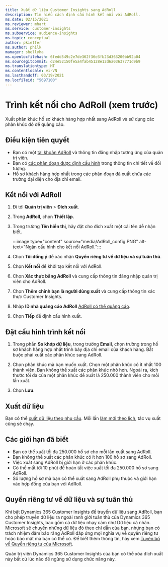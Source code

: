 ```yaml
---
title: Xuất dữ liệu Customer Insights sang AdRoll
description: Tìm hiểu cách định cấu hình kết nối với AdRoll.
ms.date: 02/15/2021
ms.reviewer: mhart
ms.service: customer-insights
ms.subservice: audience-insights
ms.topic: conceptual
author: pkieffer
ms.author: philk
manager: shellyha
ms.openlocfilehash: 6fedd549c2e7de362f36e3fb23d363200bb92a04
ms.sourcegitcommit: d24e52150fe5a4fab45128e12d6a03637771d9b9
ms.translationtype: HT
ms.contentlocale: vi-VN
ms.lasthandoff: 03/19/2021
ms.locfileid: "5697100"
---
```

# <a name="connector-for-adroll-preview"></a>Trình kết nối cho AdRoll (xem trước)

Xuất phân khúc hồ sơ khách hàng hợp nhất sang AdRoll và sử dụng các phân khúc đó để quảng cáo. 

## <a name="prerequisites"></a>Điều kiện tiên quyết

-   Bạn có một [tài khoản AdRoll](https://www.adroll.com/) và thông tin đăng nhập tương ứng của quản trị viên.
-   Bạn có [các phân đoạn được định cấu hình](segments.md) trong thông tin chi tiết về đối tượng.
-   Hồ sơ khách hàng hợp nhất trong các phân đoạn đã xuất chứa các trường đại diện cho địa chỉ email.

## <a name="connect-to-adroll"></a>Kết nối với AdRoll

1. Đi tới **Quản trị viên** > **Đích xuất**.

1. Trong **AdRoll**, chọn **Thiết lập**.

1. Trong trường **Tên hiển thị**, hãy đặt cho đích xuất một cái tên dễ nhận biết.

   :::image type="content" source="media/AdRoll_config.PNG" alt-text="Ngăn cấu hình cho kết nối AdRoll.":::

1. Chọn **Tôi đồng ý** để xác nhận **Quyền riêng tư về dữ liệu và sự tuân thủ**.

1. Chọn **Kết nối** để khởi tạo kết nối với AdRoll.

1. Chọn **Xác thực bằng AdRoll** và cung cấp thông tin đăng nhập quản trị viên cho AdRoll. 

1. Chọn **Thêm chính bạn là người dùng xuất** và cung cấp thông tin xác thực Customer Insights.

1. Nhập **ID nhà quảng cáo AdRoll** [AdRoll có thể quảng cáo](https://help.adroll.com/hc/en-us/articles/212011838-Advertiser-Profiles).

1. Chọn **Tiếp** để định cấu hình xuất.

## <a name="configure-the-connector"></a>Đặt cấu hình trình kết nối

1. Trong phần **So khớp dữ liệu**, trong trường **Email**, chọn trường trong hồ sơ khách hàng hợp nhất trình bày địa chỉ email của khách hàng. Bắt buộc phải xuất các phân khúc sang AdRoll.

1. Chọn phân khúc mà bạn muốn xuất. Chọn một phân khúc có ít nhất 100 thành viên. Bạn không thể xuất các phân khúc nhỏ hơn. Ngoài ra, kích thước tối đa của một phân khúc để xuất là 250.000 thành viên cho mỗi lần xuất. 

1. Chọn **Lưu**.

## <a name="export-the-data"></a>Xuất dữ liệu

Bạn có thể [xuất dữ liệu theo nhu cầu](export-destinations.md). Mỗi lần [làm mới theo lịch](system.md#schedule-tab), tác vụ xuất cũng sẽ chạy.

## <a name="known-limitations"></a>Các giới hạn đã biết

- Bạn có thể xuất tối đa 250.000 hồ sơ cho mỗi lần xuất sang AdRoll.
- Bạn không thể xuất các phân khúc có ít hơn 100 hồ sơ sang AdRoll. 
- Việc xuất sang AdRoll bị giới hạn ở các phân khúc.
- Có thể mất tới 10 phút để hoàn tất việc xuất tối đa 250.000 hồ sơ sang AdRoll. 
- Số lượng hồ sơ mà bạn có thể xuất sang AdRoll phụ thuộc và giới hạn vào hợp đồng của bạn với AdRoll.

## <a name="data-privacy-and-compliance"></a>Quyền riêng tư về dữ liệu và sự tuân thủ

Khi bật Dynamics 365 Customer Insights để truyền dữ liệu sang AdRoll, bạn cho phép truyền dữ liệu ra ngoài ranh giới tuân thủ của Dynamics 365 Customer Insights, bao gồm cả dữ liệu nhạy cảm như Dữ liệu cá nhân. Microsoft sẽ chuyển những dữ liệu đó theo chỉ dẫn của bạn, nhưng bạn có trách nhiệm đảm bảo rằng AdRoll đáp ứng mọi nghĩa vụ về quyền riêng tư hoặc bảo mật mà bạn có thể có. Để biết thêm thông tin, hãy xem [Tuyên bố về Quyền riêng tư của Microsoft](https://go.microsoft.com/fwlink/?linkid=396732).

Quản trị viên Dynamics 365 Customer Insights của bạn có thể xóa đích xuất này bất cứ lúc nào để ngừng sử dụng chức năng này.
